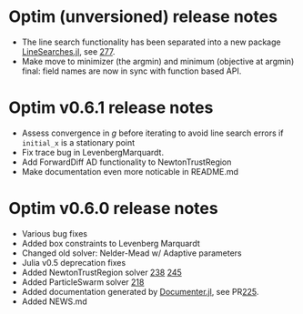 # Optim (unversioned) release notes
* The line search functionality has been separated into a new package
  [LineSearches.jl](https://github.com/anriseth/LineSearches.jl), see
  [277](https://github.com/JuliaOpt/Optim.jl/pull/277).
* Make move to minimizer (the argmin) and minimum (objective at argmin) final: field names are now in sync with function based API.

# Optim v0.6.1 release notes
* Assess convergence in *g* before iterating to avoid line search errors if `initial_x` is a stationary point
* Fix trace bug in LevenbergMarquardt.
* Add ForwardDiff AD functionality to NewtonTrustRegion
* Make documentation even more noticable in README.md

# Optim v0.6.0 release notes

* Various bug fixes
* Added box constraints to Levenberg Marquardt
* Changed old solver: Nelder-Mead w/ Adaptive parameters
* Julia v0.5 deprecation fixes
* Added NewtonTrustRegion solver [238](https://github.com/JuliaOpt/Optim.jl/pull/238) [245](https://github.com/JuliaOpt/Optim.jl/pull/245)
* Added ParticleSwarm solver [218](https://github.com/JuliaOpt/Optim.jl/pull/218)
* Added documentation generated by [Documenter.jl](https://github.com/JuliaDocs/Documenter.jl), see PR[225](https://github.com/JuliaOpt/Optim.jl/pull/225).
* Added NEWS.md
